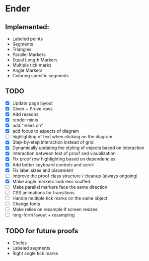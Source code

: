 # Ender

## Implemented:

- Labeled points
- Segments
- Triangles
- Parallel Markers
- Equal Length Markers
- Multiple tick marks
- Angle Markers
- Coloring specific segments

## TODO

- [x] Update page layout
- [x] Given + Prove rows
- [x] Add reasons
- [x] render minis
- [x] add "relies on"
- [x] add focus to aspects of diagram
- [ ] highlighting of text when clicking on the diagram
- [x] Step-by-step interaction instead of grid
- [x] Dynamically updating the styling of objects based on interaction
- [x] Interaction between text of proof and visualization
- [x] Fix proof row highlighting based on dependencies
- [x] Add better keyboard controls and scroll
- [x] Fix label sizes and placement
- [ ] Improve the proof class structure / cleanup (always ongoing)
- [x] Make angle markers look less scuffed
- [ ] Make parallel markers face the same direction
- [ ] CSS animations for transitions
- [ ] Handle multiple tick marks on the same object
- [ ] Change fonts
- [ ] Make relies on resample if screen resizes
- [ ] long-form layout + resampling

## TODO for future proofs

- Circles
- Labeled segments
- Right angle tick marks
